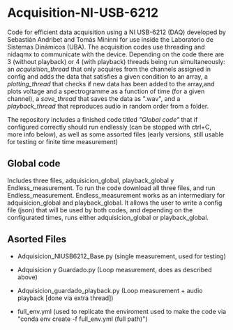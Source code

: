 # Acquisition-NI-USB-6212
Code for efficient data acquisition using a NI USB-6212 (DAQ) developed by Sebastián Andribet and Tomás Mininni for use inside the Laboratorio de Sistemas Dinámicos (UBA). The acquisition codes use threading and nidaqmx to communicate with the device. Depending on the code there are 3 (without playback) or 4 (with playback) threads being run simultaneously: an *acquisition_thread* that only acquires from the channels assigned in config and adds the data that satisfies a given condition to an array, a *plotting_thread* that checks if new data has been added to the array,and plots voltage and a spectrogramme as a function of time (for a given channel), a *save_thread* that saves the data as ".wav", and a *playback_thread* that reproduces audio in random order from a folder.

The repository includes a finished code titled *"Global code"* that if configured correctly should run endlessly (can be stopped with ctrl+C, more info below), as well as some assorted files (early versions, still usable for testing or finite time measurement)

## Global code
Includes three files, adquisicion_global, playback_global y Endless_measurement. To run the code download all three files, and run Endless_measurement. Endless_measurement works as an intermediary for adquisicion_global and playback_global. It allows the user to write a config file (json) that will be used by both codes, and depending on the configurated times, runs either  adquisicion_global or playback_global.

## Asorted Files
- Adquisicion_NIUSB6212_Base.py (single measurement, used for testing)

- Adquisicion y Guardado.py (Loop measurement, does as described above)

- Adquisicion_guardado_playback.py (Loop measurement + audio playback [done via extra thread])

- full_env.yml (used to replicate the enviroment used to make the code via "conda env create -f full_env.yml (full path)")
